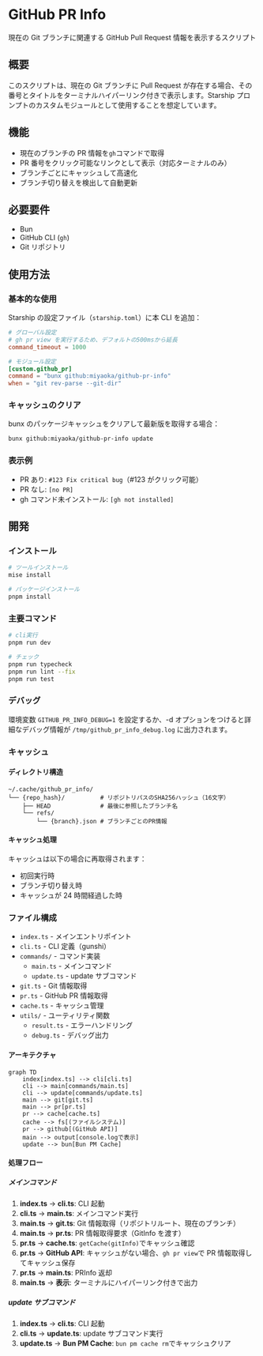 # GitHub PR Info

現在の Git ブランチに関連する GitHub Pull Request 情報を表示するスクリプト

## 概要

このスクリプトは、現在の Git ブランチに Pull Request が存在する場合、その番号とタイトルをターミナルハイパーリンク付きで表示します。Starship プロンプトのカスタムモジュールとして使用することを想定しています。

## 機能

- 現在のブランチの PR 情報を`gh`コマンドで取得
- PR 番号をクリック可能なリンクとして表示（対応ターミナルのみ）
- ブランチごとにキャッシュして高速化
- ブランチ切り替えを検出して自動更新

## 必要要件

- Bun
- GitHub CLI (`gh`)
- Git リポジトリ

## 使用方法

### 基本的な使用

Starship の設定ファイル（`starship.toml`）に本 CLI を追加：

```toml
# グローバル設定
# gh pr view を実行するため、デフォルトの500msから延長
command_timeout = 1000

# モジュール設定
[custom.github_pr]
command = "bunx github:miyaoka/github-pr-info"
when = "git rev-parse --git-dir"
```

### キャッシュのクリア

bunx のパッケージキャッシュをクリアして最新版を取得する場合：

```bash
bunx github:miyaoka/github-pr-info update
```

### 表示例

- PR あり: `#123 Fix critical bug`（#123 がクリック可能）
- PR なし: `[no PR]`
- gh コマンド未インストール: `[gh not installed]`

## 開発

### インストール

```sh
# ツールインストール
mise install

# パッケージインストール
pnpm install
```

### 主要コマンド

```sh
# cli実行
pnpm run dev

# チェック
pnpm run typecheck
pnpm run lint --fix
pnpm run test
```

### デバッグ

環境変数 `GITHUB_PR_INFO_DEBUG=1` を設定するか、-d オプションをつけると詳細なデバッグ情報が `/tmp/github_pr_info_debug.log` に出力されます。

### キャッシュ

#### ディレクトリ構造

```
~/.cache/github_pr_info/
└── {repo_hash}/          # リポジトリパスのSHA256ハッシュ（16文字）
    ├── HEAD              # 最後に参照したブランチ名
    └── refs/
        └── {branch}.json # ブランチごとのPR情報
```

#### キャッシュ処理

キャッシュは以下の場合に再取得されます：

- 初回実行時
- ブランチ切り替え時
- キャッシュが 24 時間経過した時

### ファイル構成

- `index.ts` - メインエントリポイント
- `cli.ts` - CLI 定義（gunshi）
- `commands/` - コマンド実装
  - `main.ts` - メインコマンド
  - `update.ts` - update サブコマンド
- `git.ts` - Git 情報取得
- `pr.ts` - GitHub PR 情報取得
- `cache.ts` - キャッシュ管理
- `utils/` - ユーティリティ関数
  - `result.ts` - エラーハンドリング
  - `debug.ts` - デバッグ出力

#### アーキテクチャ

```mermaid
graph TD
    index[index.ts] --> cli[cli.ts]
    cli --> main[commands/main.ts]
    cli --> update[commands/update.ts]
    main --> git[git.ts]
    main --> pr[pr.ts]
    pr --> cache[cache.ts]
    cache --> fs[(ファイルシステム)]
    pr --> github[(GitHub API)]
    main --> output[console.logで表示]
    update --> bun[Bun PM Cache]
```

#### 処理フロー

##### メインコマンド

1. **index.ts** → **cli.ts**: CLI 起動
2. **cli.ts** → **main.ts**: メインコマンド実行
3. **main.ts** → **git.ts**: Git 情報取得（リポジトリルート、現在のブランチ）
4. **main.ts** → **pr.ts**: PR 情報取得要求（GitInfo を渡す）
5. **pr.ts** → **cache.ts**: `getCache(gitInfo)`でキャッシュ確認
6. **pr.ts** → **GitHub API**: キャッシュがない場合、`gh pr view`で PR 情報取得してキャッシュ保存
7. **pr.ts** → **main.ts**: PRInfo 返却
8. **main.ts** → **表示**: ターミナルにハイパーリンク付きで出力

##### update サブコマンド

1. **index.ts** → **cli.ts**: CLI 起動
2. **cli.ts** → **update.ts**: update サブコマンド実行
3. **update.ts** → **Bun PM Cache**: `bun pm cache rm`でキャッシュクリア
